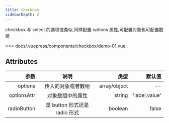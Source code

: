 ```yaml
---
title: checkbox
sidebarDepth: 2
---
```


checkbox 与 select 的选项值类似,同样配置 options 属性,可配置对象也可配置数组

<demo-block>

<checkbox-demo-01 slot="source"></checkbox-demo-01>

<<< docs/.vuepress/components/checkbox/demo-01.vue

</demo-block>

## Attributes

|        参数 |             说明              |         类型 |        默认值 |
| ----------: | :---------------------------: | -----------: | ------------: |
|     options |      传入的对象或者数组       | array/object |            -- |
| optionsAttr |       对象数组中的属性        |       string | 'label,value' |
| radioButton | 是 button 形式还是 radio 形式 |      boolean |         false |
